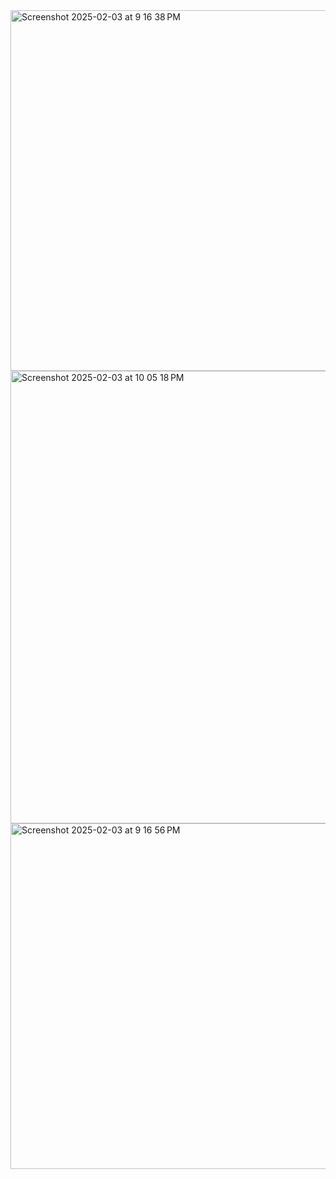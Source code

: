 <img width="577" alt="Screenshot 2025-02-03 at 9 16 38 PM" src="https://github.com/user-attachments/assets/142ceeec-1a30-4551-a35f-aba03ea77377" />
<img width="724" alt="Screenshot 2025-02-03 at 10 05 18 PM" src="https://github.com/user-attachments/assets/420af13f-4b74-45de-816d-2a1e9a15331f" />
<img width="553" alt="Screenshot 2025-02-03 at 9 16 56 PM" src="https://github.com/user-attachments/assets/be68a7db-f8a0-4d6f-8f89-1d92fe36d881" />
